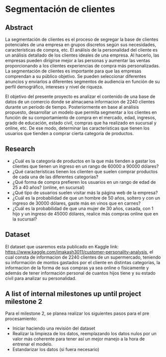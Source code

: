 # Segmentación de clientes
## Abstract
La segmentación de clientes es el proceso de segregar la base de clientes potenciales de una empresa en grupos discretos según sus necesidades, características de compra, etc. El análisis de la personalidad del cliente es un análisis detallado de los clientes ideales de una empresa. Al hacerlo, las empresas pueden dirigirse mejor a las personas y aumentar las ventas proporcionando a los clientes experiencias de compra más personalizadas. La segmentación de clientes es importante para que las empresas comprendan a su público objetivo. Se pueden seleccionar diferentes anuncios y enviarlos a diferentes segmentos de audiencia en función de su perfil demográfico, intereses y nivel de riqueza.

El objetivo del presente proyecto es analizar el contenido de una base de datos de un comercio donde se almacaena informacion de 2240 clientes durante un período de tiempo. Posteriormente en base al análisis propuesto, desarrollar un modelo que permita segmentar a los clientes en función de su comportamiento de compra en el mercado, edad, ingresos, grado de educación, estado civil, compras que ha realizado en sucursal y online, etc. De ese modo, determinar las caracteristicas que tienen los usuarios que tienden a comprar cierta categoria de productos.
## Research 
- ¿Cuál es la categoría de productos en la que más tienden a gastar los clientes que tienen un ingreso en un rango de 60000 a 90000 dólares?
- ¿Qué características tienen los clienten que suelen comprar productos de cada una de las diferentes categorías?
- ¿Qué forma de compra prefieren los usuarios en un rango de edad de 25 a 40 años? (online, en sucursal)
- ¿Qué tipo de usuarios suelen visitar más la página web de la empresa?
- ¿Cuál es la probabilidad de que un hombre de 50 años, soltero y con un ingreso de 30000 dólares, gaste más en vinos que en carnes?
- ¿Cuál es la probabilidad de que una mujer de 30 años, casada, con 1 hijo y un ingreso de 45000 dólares, realice más compras online que en la sucursal?

## Dataset
El dataset que usaremos esta publicado en Kaggle link: https://www.kaggle.com/imakash3011/customer-personality-analysis, el cual consta de informacion de 2240 clientes de un supermercado, teniendo su información de montos gastados por el cliente en distintas categorias, la informacion de la forma de sus compras ya sea online o físicamente y además de tener información personal de cuantos hijos tiene y su estado civil para analizar su personalidad.

## A list of internal milestones up until project milestone 2
Para el milestone 2, se planea realizar los siguientes pasos para el pre procesamiento:
- Iniciar haciendo una revisión del dataset
- Realizar la limpieza de los datos, reemplazando los datos nulos por un valor más coherente para tener así un mejor manejo a la hora de entrenar el modelo.
- Estandarizar los datos (si fuera necesario)

